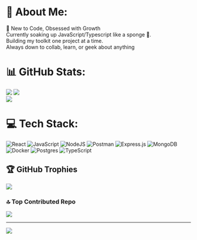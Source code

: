 # 💫 About Me:
🌱 New to Code, Obsessed with Growth<br>Currently soaking up JavaScript/Typescript like a sponge 🧽.<br> Building my toolkit one project at a time. <br>Always down to collab, learn, or geek about anything<br>


# 📊 GitHub Stats:
![](https://github-readme-stats.vercel.app/api?username=atulkumar-20&theme=catppuccin_mocha&hide_border=false&include_all_commits=true&count_private=true)
![](https://github-readme-streak-stats.herokuapp.com/?user=atulkumar-20&theme=catppuccin_mocha&hide_border=false)<br/>
                             ![](https://github-readme-stats.vercel.app/api/top-langs/?username=atulkumar-20&theme=catppuccin_mocha&hide_border=false&include_all_commits=true&count_private=true&layout=compact)

# 💻 Tech Stack:
![React](https://img.shields.io/badge/react-%2320232a.svg?style=flat&logo=react&logoColor=%2361DAFB) ![JavaScript](https://img.shields.io/badge/javascript-%23323330.svg?style=flat&logo=javascript&logoColor=%23F7DF1E) ![NodeJS](https://img.shields.io/badge/node.js-6DA55F?style=flat&logo=node.js&logoColor=white) ![Postman](https://img.shields.io/badge/Postman-FF6C37?style=flat&logo=postman&logoColor=white) ![Express.js](https://img.shields.io/badge/express.js-%23404d59.svg?style=flat&logo=express&logoColor=%2361DAFB) ![MongoDB](https://img.shields.io/badge/MongoDB-%234ea94b.svg?style=flat&logo=mongodb&logoColor=white) ![Docker](https://img.shields.io/badge/docker-%230db7ed.svg?style=flat&logo=docker&logoColor=white) ![Postgres](https://img.shields.io/badge/postgres-%23316192.svg?style=flat&logo=postgresql&logoColor=white) ![TypeScript](https://img.shields.io/badge/typescript-%23007ACC.svg?style=flat&logo=typescript&logoColor=white)


## 🏆 GitHub Trophies
![](https://github-profile-trophy.vercel.app/?username=atulkumar-20&theme=catppuccin_mocha&no-frame=false&no-bg=false&margin-w=4)

### 🔝 Top Contributed Repo
![](https://github-contributor-stats.vercel.app/api?username=atulkumar-20&limit=5&theme=dark&combine_all_yearly_contributions=true)

---
[![](https://visitcount.itsvg.in/api?id=atulkumar-20&icon=0&color=0)](https://visitcount.itsvg.in)

<!-- Proudly created with GPRM ( https://gprm.itsvg.in ) -->
